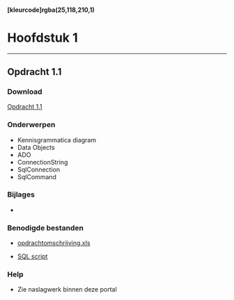 #### [kleurcode]rgba(25,118,210,1)

# Hoofdstuk 1

---
## Opdracht 1.1

### Download

<a href="https://elo.kw1c.nl/CMS/Studie/811%20ICT-Academie/811%20VakkenInhoud/%5BB.07%20CSh%5D%20C%20Sharp/25187%20%C2%A0%20Applicatie-%20en%20mediaontwikkelaar/Periode%2009/Productie/02.%20Opdrachten/Opdracht%20WPF%201.1.pdf" target="_blank">Opdracht 1.1</a>

### Onderwerpen
*	Kennisgrammatica diagram
*	Data Objects
*	ADO
*	ConnectionString
*	SqlConnection
*	SqlCommand

### Bijlages
*	

### Benodigde bestanden
- 	<a href="https://elo.kw1c.nl/CMS/Studie/811%20ICT-Academie/811%20VakkenInhoud/%5BB.07%20CSh%5D%20C%20Sharp/25187%20%C2%A0%20Applicatie-%20en%20mediaontwikkelaar/Periode%2009/Productie/02.%20Opdrachten/01_WinFormsLaaggeletterdheid.xlsx" target="_blank">opdrachtomschrijving.xls</a>

-	[SQL script](https://elo.kw1c.nl/CMS/Studie/811%20ICT-Academie/811%20VakkenInhoud/%5BB.07%20CSh%5D%20C%20Sharp/25187%20%C2%A0%20Applicatie-%20en%20mediaontwikkelaar/Periode%2009/Productie/03.%20Scripts/Laaggeletterheid.sql)

### Help
-  Zie naslagwerk binnen deze portal 




